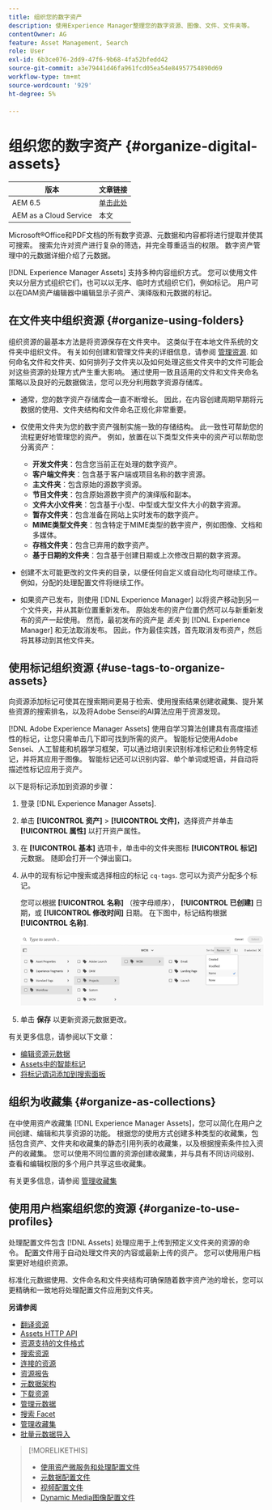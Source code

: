 ```yaml
---
title: 组织您的数字资产
description: 使用Experience Manager整理您的数字资源、图像、文件、文件夹等。
contentOwner: AG
feature: Asset Management, Search
role: User
exl-id: 6b3ce076-2dd9-47f6-9b68-4fa52bfedd42
source-git-commit: a3e79441d46fa961fcd05ea54e84957754890d69
workflow-type: tm+mt
source-wordcount: '929'
ht-degree: 5%

---
```


# 组织您的数字资产 {#organize-digital-assets}

| 版本 | 文章链接 |
| -------- | ---------------------------- |
| AEM 6.5 | [单击此处](https://experienceleague.adobe.com/docs/experience-manager-65/assets/managing/organize-assets.html?lang=en) |
| AEM as a Cloud Service | 本文 |

Microsoft®Office和PDF文档的所有数字资源、元数据和内容都将进行提取并使其可搜索。 搜索允许对资产进行复杂的筛选，并完全尊重适当的权限。 数字资产管理中的元数据详细介绍了元数据。

[!DNL Experience Manager Assets] 支持多种内容组织方式。 您可以使用文件夹以分层方式组织它们，也可以以无序、临时方式组织它们，例如标记。 用户可以在DAM资产编辑器中编辑显示子资产、演绎版和元数据的标记。

<!-- Commenting to pull down the existing content before applying changes wrt CQDOC-15930
## Create folders {#create-folders}

When organizing a collection of assets, for example, all *Nature* images, you can create folders to keep them together. You can use folders to categorize and organize your assets. [!DNL Assets] does not require you to organize assets in folders to work better.

>[!NOTE]
>
>Sharing an Assets folder (in Marketing Cloud) of the type `sling:OrderedFolder`, is not supported. If you want to share a folder, do not select Ordered when creating a folder.

1. Navigate to the place in your digital assets folder where you want to create a new folder.
1. In the menu, click **[!UICONTROL Create]**. Select **[!UICONTROL New Folder]**.
1. In the **[!UICONTROL Title]** field, provide a folder name. By default, DAM uses the title that you provided as the folder name. Once the folder is created, you can override the default and specify another folder name.
1. Click **[!UICONTROL Create]**. Your folder is displayed in the digital assets folder.

## Add CUG properties to folders {#add-cug-properties-to-folders}

You can limit who can access certain folders in Assets by making the folder part of a closed user group (CUG). To make a folder part of a CUG:

1. In Assets, right-click the folder you want to add closed user group properties for and select **Properties**.  
1. Click the **CUG** tab.
1. Select the **Enabled** check box to make the folder and its assets available only to a closed user group.  
1. Browse to the login page, if there is one, to add that information. Add admitted groups by clicking **Add item**. If necessary, add the realm. Click **OK** to save your changes.

## Use tags to organize assets {#use-tags-to-organize-assets}

You can use folders or tags or both to organize assets. Adding tags to assets makes them easier to retrieve during a search. To add tags to an asset, follow these steps:

1. In the Digital Asset Manager, double-click the asset to open it.
1. In the **Tags** area, open the menu to reveal the available tags. Select tags as appropriate. To delete a tag, hover the pointer over the tag and click `X` to delete it.
1. Click **Save** to save any tags you added.

Date24/08/2021
-->

## 在文件夹中组织资源 {#organize-using-folders}

组织资源的最基本方法是将资源保存在文件夹中。 这类似于在本地文件系统的文件夹中组织文件。 有关如何创建和管理文件夹的详细信息，请参阅 [管理资源](manage-digital-assets.md). 如何命名文件和文件夹、如何排列子文件夹以及如何处理这些文件夹中的文件可能会对这些资源的处理方式产生重大影响。 通过使用一致且适用的文件和文件夹命名策略以及良好的元数据做法，您可以充分利用数字资源存储库。

* 通常，您的数字资产存储库会一直不断增长。 因此，在内容创建周期早期将元数据的使用、文件夹结构和文件命名正规化非常重要。
* 仅使用文件夹为您的数字资产强制实施一致的存储结构。 此一致性可帮助您的流程更好地管理您的资产。 例如，放置在以下类型文件夹中的资产可以帮助您分离资产：

   * **开发文件夹**：包含您当前正在处理的数字资产。
   * **客户端文件夹**：包含基于客户端或项目名称的数字资源。
   * **主文件夹**：包含原始的源数字资源。
   * **节目文件夹**：包含原始源数字资产的演绎版和副本。
   * **文件大小文件夹**：包含基于小型、中型或大型文件大小的数字资源。
   * **暂存文件夹**：包含准备在网站上实时发布的数字资产。
   * **MIME类型文件夹**：包含特定于MIME类型的数字资产，例如图像、文档和多媒体。
   * **存档文件夹**：包含已弃用的数字资产。
   * **基于日期的文件夹**：包含基于创建日期或上次修改日期的数字资源。

* 创建不太可能更改的文件夹的目录，以便任何自定义或自动化均可继续工作。 例如，分配的处理配置文件将继续工作。
* 如果资产已发布，则使用 [!DNL Experience Manager] 以将资产移动到另一个文件夹，并从其新位置重新发布。 原始发布的资产位置仍然可以与新重新发布的资产一起使用。 然而，最初发布的资产是 *丢失* 到 [!DNL Experience Manager] 和无法取消发布。 因此，作为最佳实践，首先取消发布资产，然后将其移动到其他文件夹。

## 使用标记组织资源 {#use-tags-to-organize-assets}

向资源添加标记可使其在搜索期间更易于检索、使用搜索结果创建收藏集、提升某些资源的搜索排名，以及将Adobe Sensei的AI算法应用于资源发现。

[!DNL Adobe Experience Manager Assets] 使用自学习算法创建具有高度描述性的标记，让您只需单击几下即可找到所需的资产。 智能标记使用Adobe Sensei、人工智能和机器学习框架，可以通过培训来识别标准标记和业务特定标记，并将其应用于图像。 智能标记还可以识别内容、单个单词或短语，并自动将描述性标记应用于资产。

以下是将标记添加到资源的步骤：

1. 登录 [!DNL Experience Manager Assets].
1. 单击 **[!UICONTROL 资产]** > **[!UICONTROL 文件]**，选择资产并单击 **[!UICONTROL 属性]** 以打开资产属性。
1. 在 **[!UICONTROL 基本]** 选项卡，单击中的文件夹图标 **[!UICONTROL 标记]** 元数据。 随即会打开一个弹出窗口。
1. 从中的现有标记中搜索或选择相应的标记 `cq-tags`. 您可以为资产分配多个标记。

   您可以根据 **[!UICONTROL 名称]** （按字母顺序）， **[!UICONTROL 已创建]** 日期，或 **[!UICONTROL 修改时间]** 日期。 在下图中，标记结构根据 **[!UICONTROL 名称]**.

   ![添加标记](assets/add-tags-to-asset.png)

1. 单击 **保存** 以更新资源元数据更改。

有关更多信息，请参阅以下文章：

* [编辑资源元数据](meta-edit.md)
* [Assets中的智能标记](smart-tags.md)
* [将标记谓词添加到搜索面板](/help/assets/search-facets.md/#adding-a-tags-predicate)

## 组织为收藏集 {#organize-as-collections}

在中使用资产收藏集 [!DNL Experience Manager Assets]，您可以简化在用户之间创建、编辑和共享资源的功能。 根据您的使用方式创建多种类型的收藏集，包括包含资产、文件夹和收藏集的静态引用列表的收藏集，以及根据搜索条件拉入资产的收藏集。 您可以使用不同位置的资源创建收藏集，并与具有不同访问级别、查看和编辑权限的多个用户共享这些收藏集。

有关更多信息，请参阅 [管理收藏集](manage-collections.md)


## 使用用户档案组织您的资源 {#organize-to-use-profiles}

处理配置文件包含 [!DNL Assets] 处理应用于上传到预定义文件夹的资源的命令。 配置文件用于自动处理文件夹的内容或最新上传的资产。 您可以使用用户档案更好地组织资源。

标准化元数据使用、文件命名和文件夹结构可确保随着数字资产池的增长，您可以更精确和一致地将处理配置文件应用到文件夹。

**另请参阅**

* [翻译资源](translate-assets.md)
* [Assets HTTP API](mac-api-assets.md)
* [资源支持的文件格式](file-format-support.md)
* [搜索资源](search-assets.md)
* [连接的资源](use-assets-across-connected-assets-instances.md)
* [资源报告](asset-reports.md)
* [元数据架构](metadata-schemas.md)
* [下载资源](download-assets-from-aem.md)
* [管理元数据](manage-metadata.md)
* [搜索 Facet](search-facets.md)
* [管理收藏集](manage-collections.md)
* [批量元数据导入](metadata-import-export.md)

>[!MORELIKETHIS]
>
>* [使用资产微服务和处理配置文件](asset-microservices-configure-and-use.md)
>* [元数据配置文件](metadata-profiles.md)
>* [视频配置文件](/help/assets/dynamic-media/video-profiles.md)
>* [Dynamic Media图像配置文件](/help/assets/dynamic-media/image-profiles.md)

